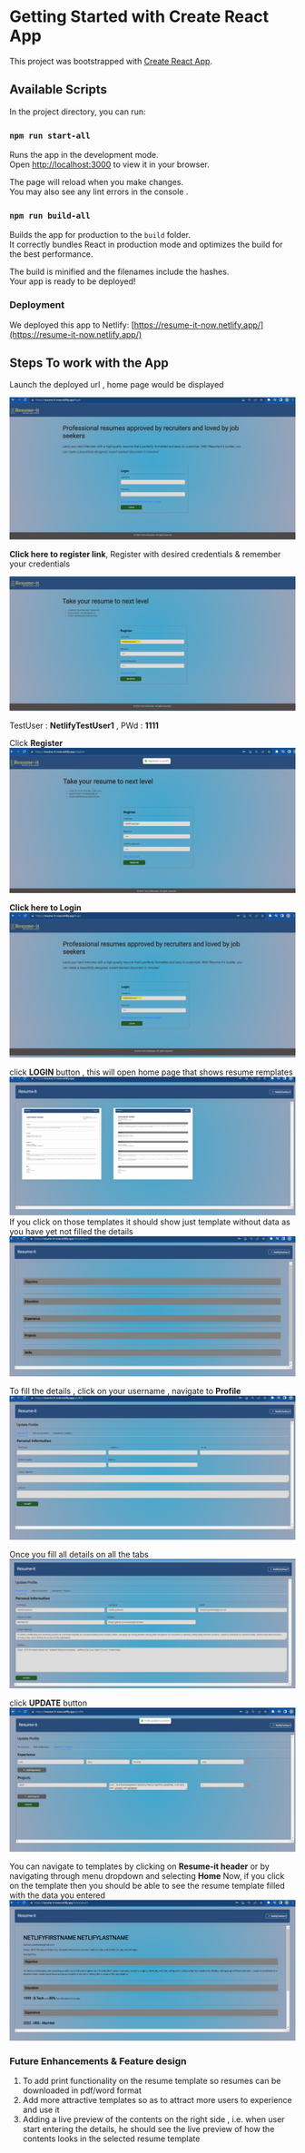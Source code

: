 # Getting Started with Create React App

This project was bootstrapped with [Create React App](https://github.com/facebook/create-react-app). 

## Available Scripts

In the project directory, you can run:

### `npm run start-all`

Runs the app in the development mode.\
Open [http://localhost:3000](http://localhost:3000) to view it in your browser.

The page will reload when you make changes.\
You may also see any lint errors in the console .

### `npm run build-all`

Builds the app for production to the `build` folder.\
It correctly bundles React in production mode and optimizes the build for the best performance.

The build is minified and the filenames include the hashes.\
Your app is ready to be deployed!

### Deployment

We deployed this app to Netlify: [https://resume-it-now.netlify.app/](https://resume-it-now.netlify.app/)

## Steps To work with the App

Launch the deployed url , home page would be displayed

![Alt text](image.png)

**Click here to register link**, Register with desired credentials & remember your credentials

![Alt text](image-1.png)

TestUser : **NetlifyTestUser1** , PWd :  **1111**

Click **Register**
![Alt text](image-2.png)

 **Click here to Login**
 ![Alt text](image-3.png)

 click **LOGIN** button
 , this will open home page that shows resume remplates
 ![Alt text](image-4.png) 
 If you click on those templates it should show just template without data as you have yet not filled the details
 ![Alt text](image-5.png)
 
 To fill the details , click on your username , navigate to **Profile**
 ![Alt text](image-6.png)

 Once you fill all details on all the tabs
 ![Alt text](image-7.png)

 click **UPDATE** button
 ![Alt text](image-8.png)

 You can navigate to templates by clicking on **Resume-it header** or by navigating through menu dropdown and selecting **Home**
 Now, if you click on the template then you should be able to see the resume template filled with the data you entered
 ![Alt text](image-9.png)


### Future Enhancements & Feature design

1.  To add print functionality on the resume template so resumes can be downloaded in pdf/word format
2.  Add more attractive templates so as to attract more users to experience and use it
3. Adding a live preview of the contents on the right side , i.e. when user start entering the details, he should see the live preview of how the contents looks in the selected resume template 



